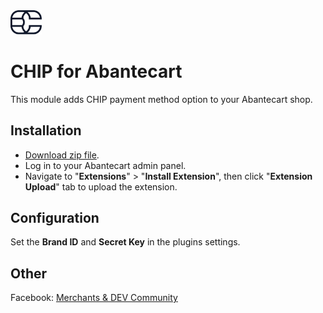 <img src="./code/extensions/chip/image/logo.svg" alt="drawing" width="50"/>

# CHIP for Abantecart

This module adds CHIP payment method option to your Abantecart shop.

## Installation

* [Download zip file](https://github.com/CHIPAsia/chip-for-abantecart/archive/refs/heads/main.zip).
* Log in to your Abantecart admin panel.
* Navigate to "**Extensions**" > "**Install Extension**", then click "**Extension Upload**" tab to upload the extension.

## Configuration

Set the **Brand ID** and **Secret Key** in the plugins settings.

## Other

Facebook: [Merchants & DEV Community](https://www.facebook.com/groups/3210496372558088)
